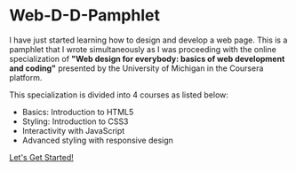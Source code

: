 # Web-D-D-Pamphlet
<p>
  I have just started learning how to design and develop a web page.
  This is a pamphlet that I wrote simultaneously as I was proceeding with the online specialization of <b>"Web design for everybody: basics of web development and coding"</b> presented by the University of Michigan in the Coursera platform.
</p>
<p>
  This specialization is divided into 4 courses as listed below:
<ul>
  <li>Basics: Introduction to HTML5</li>
  <li>Styling: Introduction to CSS3</li>
  <li>Interactivity with JavaScript</li>
  <li>Advanced styling with responsive design</li>
</ul>
</p>
<a href="0-0-index.html">Let's Get Started!</a>
